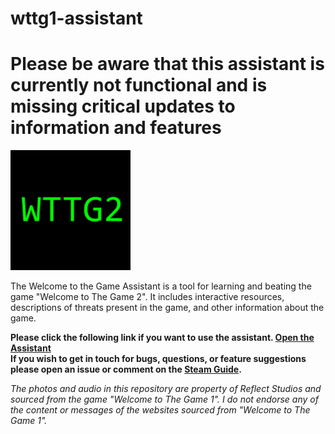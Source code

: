 # wttg1-assistant

# Please be aware that this assistant is currently not functional and is missing critical updates to information and features

![Assistant Icon](/Assets/icon-192.png)

The Welcome to the Game Assistant is a tool for learning and beating the game "Welcome to The Game 2". It includes interactive resources, descriptions of threats present in the game, and other information about the game. 

**Please click the following link if you want to use the assistant. [Open the Assistant](https://fiercethundr.github.io/wttg1-assistant/)**  
**If you wish to get in touch for bugs, questions, or feature suggestions please open an issue or comment on the [Steam Guide](https://steamcommunity.com/sharedfiles/filedetails/?id=2211437048).**

_The photos and audio in this repository are property of Reflect Studios and sourced from the game "Welcome to The Game 1"._
_I do not endorse any of the content or messages of the websites sourced from "Welcome to The Game 1"._

